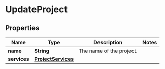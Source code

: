 

# UpdateProject


## Properties

Name | Type | Description | Notes
------------ | ------------- | ------------- | -------------
**name** | **String** | The name of the project. | 
**services** | [**ProjectServices**](ProjectServices.md) |  | 



